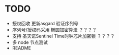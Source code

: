 # TODO #

* 授权回收 更新asgard 验证序列号 
* 序列号/授权码采用 椭圆加密算法 ？？？？
* 支持 圣天诺Sentinel Time时钟芯片加密锁 ？？？？
* 多 node 节点测试
* README 